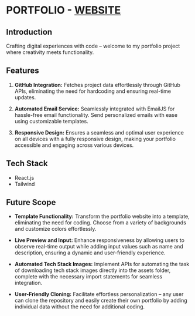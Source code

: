 # PORTFOLIO - [WEBSITE](https://portfolio-self-beta-33.vercel.app/)

## Introduction
Crafting digital experiences with code – welcome to my portfolio project where creativity meets functionality.
<br/>

## Features

1. **GitHub Integration:**
   Fetches project data effortlessly through GitHub APIs, eliminating the need for hardcoding and ensuring real-time updates.

2. **Automated Email Service:**
   Seamlessly integrated with EmailJS for hassle-free email functionality. Send personalized emails with ease using customizable templates.

3. **Responsive Design:**
   Ensures a seamless and optimal user experience on all devices with a fully responsive design, making your portfolio accessible and engaging across various devices.

## Tech Stack

- React.js
- Tailwind

## Future Scope

- **Template Functionality:**
  Transform the portfolio website into a template, eliminating the need for coding. Choose from a variety of backgrounds and customize colors effortlessly.

- **Live Preview and Input:**
  Enhance responsiveness by allowing users to observe real-time output while adding input values such as name and description, ensuring a dynamic and user-friendly experience.

- **Automated Tech Stack Images:**
  Implement APIs for automating the task of downloading tech stack images directly into the assets folder, complete with the necessary import statements for seamless integration.

- **User-Friendly Cloning:**
  Facilitate effortless personalization – any user can clone the repository and easily create their own portfolio by adding individual data without the need for additional coding.

